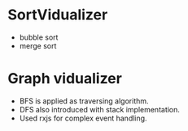 # SortVidualizer
* bubble sort
* merge sort

# Graph vidualizer
* BFS is applied as traversing algorithm.
* DFS also introduced with stack implementation.
* Used rxjs for complex event handling.
